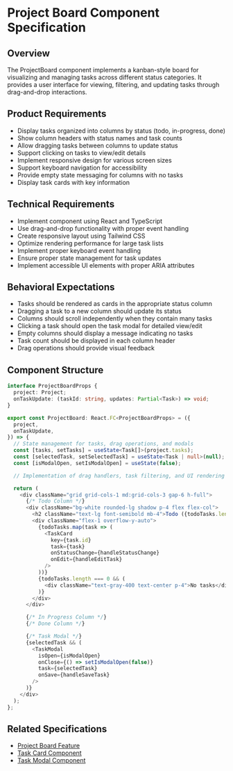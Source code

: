 # Project Board Component Specification

## Overview
The ProjectBoard component implements a kanban-style board for visualizing and managing tasks across different status categories. It provides a user interface for viewing, filtering, and updating tasks through drag-and-drop interactions.

## Product Requirements
- Display tasks organized into columns by status (todo, in-progress, done)
- Show column headers with status names and task counts
- Allow dragging tasks between columns to update status
- Support clicking on tasks to view/edit details
- Implement responsive design for various screen sizes
- Support keyboard navigation for accessibility
- Provide empty state messaging for columns with no tasks
- Display task cards with key information

## Technical Requirements
- Implement component using React and TypeScript
- Use drag-and-drop functionality with proper event handling
- Create responsive layout using Tailwind CSS
- Optimize rendering performance for large task lists
- Implement proper keyboard event handling
- Ensure proper state management for task updates
- Implement accessible UI elements with proper ARIA attributes

## Behavioral Expectations
- Tasks should be rendered as cards in the appropriate status column
- Dragging a task to a new column should update its status
- Columns should scroll independently when they contain many tasks
- Clicking a task should open the task modal for detailed view/edit
- Empty columns should display a message indicating no tasks
- Task count should be displayed in each column header
- Drag operations should provide visual feedback

## Component Structure
```typescript
interface ProjectBoardProps {
  project: Project;
  onTaskUpdate: (taskId: string, updates: Partial<Task>) => void;
}

export const ProjectBoard: React.FC<ProjectBoardProps> = ({
  project,
  onTaskUpdate,
}) => {
  // State management for tasks, drag operations, and modals
  const [tasks, setTasks] = useState<Task[]>(project.tasks);
  const [selectedTask, setSelectedTask] = useState<Task | null>(null);
  const [isModalOpen, setIsModalOpen] = useState(false);

  // Implementation of drag handlers, task filtering, and UI rendering

  return (
    <div className="grid grid-cols-1 md:grid-cols-3 gap-6 h-full">
      {/* Todo Column */}
      <div className="bg-white rounded-lg shadow p-4 flex flex-col">
        <h2 className="text-lg font-semibold mb-4">Todo ({todoTasks.length})</h2>
        <div className="flex-1 overflow-y-auto">
          {todoTasks.map(task => (
            <TaskCard
              key={task.id}
              task={task}
              onStatusChange={handleStatusChange}
              onEdit={handleEditTask}
            />
          ))}
          {todoTasks.length === 0 && (
            <div className="text-gray-400 text-center p-4">No tasks</div>
          )}
        </div>
      </div>

      {/* In Progress Column */}
      {/* Done Column */}

      {/* Task Modal */}
      {selectedTask && (
        <TaskModal
          isOpen={isModalOpen}
          onClose={() => setIsModalOpen(false)}
          task={selectedTask}
          onSave={handleSaveTask}
        />
      )}
    </div>
  );
};
```

## Related Specifications
- [Project Board Feature](./project_board.package_specs.md)
- [Task Card Component](../../ui/features/task_card/task_card.specs.md)
- [Task Modal Component](../../ui/features/task_modal/task_modal.specs.md)
